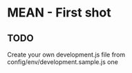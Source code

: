 # MEAN - First shot

## TODO

Create your own development.js file from config/env/development.sample.js one
